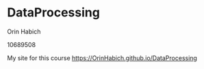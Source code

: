 # DataProcessing
Orin Habich

10689508

My site for this course
https://OrinHabich.github.io/DataProcessing
